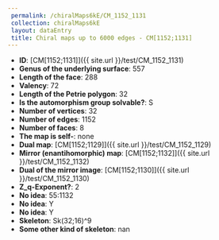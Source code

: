 ```yaml
--- 
 permalink: /chiralMaps6kE/CM_1152_1131 
 collection: chiralMaps6kE
 layout: dataEntry
 title: Chiral maps up to 6000 edges - CM[1152;1131]
---
```


- **ID**: [CM[1152;1131]]({{ site.url }}/test/CM_1152_1131)
- **Genus of the underlying surface**: 557
- **Length of the face**: 288
- **Valency**: 72
- **Length of the Petrie polygon**: 32
- **Is the automorphism group solvable?**: S
- **Number of vertices**: 32
- **Number of edges**: 1152
- **Number of faces**: 8
- **The map is self-**: none
- **Dual map**: [CM[1152;1129]]({{ site.url }}/test/CM_1152_1129)
- **Mirror (enantihomorphic) map**: [CM[1152;1132]]({{ site.url }}/test/CM_1152_1132)
- **Dual of the mirror image**: [CM[1152;1130]]({{ site.url }}/test/CM_1152_1130)
- **Z_q-Exponent?**: 2
- **No idea**:  55:1132
- **No idea**: Y
- **No idea**: Y
- **Skeleton**: Sk(32;16)^9
- **Some other kind of skeleton**: nan
